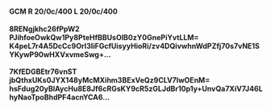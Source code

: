#### GCM R 20/0c/400 L 20/0c/400
**8RENgjkhc26fPpW2**<br/>**PJihfoeOwkQw1Py8PteHfBBUsOIB0zY0GnePiYvtLLM=**<br/>**K4peL7r4A5DcCc9Orl3IiFGcfUisyyHioRi/zv4DQivwhnWdPZfj70s7vNE1SYKywP90wHXVxvmeSwg+...**<br/><br/>
**7KfEDGBEtr76vnST**<br/>**jbQthxUKs0JYX148yMcMXihm3BExVeQz9CLV7IwOEnM=**<br/>**hsFdug20yBlAycHu8E8Jf6cRGsKY9cR5zGLJdBr10p1y+UnvQa7XiV7J46LhyNaoTpoBhdPF4acnYCA6...**